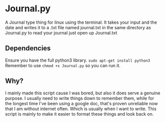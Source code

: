 # Journal.py
A Journal type thing for linux using the terminal.
It takes your input and the date and writes it to a .txt file named journal.txt in the same directory as Journal.py
to read your journal just open up Journal.txt

## Dependencies
Ensure you have the full python3 library.
```sudo apt-get install python3```
Remember to use ```chmod +x Journal.py``` so you can run it.

## Why?
I mainly made this script cause I was bored, but also it does serve a genuine purpose.
I usually need to write things down to remember them, while for the longest time I've been using a google doc,
that's proven unreliable now that I am without internet often. Which is usually when I want to write.
This script is mainly to make it easier to format these things and look back on.
